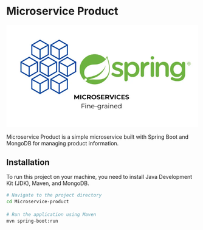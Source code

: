 # Microservice Product

![Microservice Product Logo](/image/LogoMicroservie.png)

Microservice Product is a simple microservice built with Spring Boot and MongoDB for managing product information.

## Installation

To run this project on your machine, you need to install Java Development Kit (JDK), Maven, and MongoDB.

```bash
# Navigate to the project directory
cd Microservice-product

# Run the application using Maven
mvn spring-boot:run